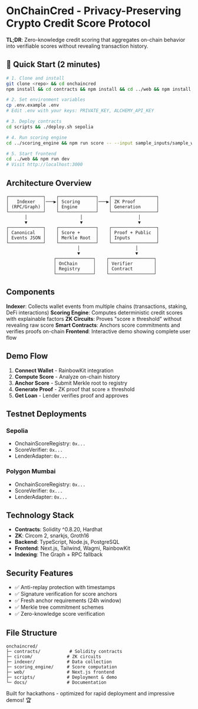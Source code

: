 # OnChainCred - Privacy-Preserving Crypto Credit Score Protocol

**TL;DR**: Zero-knowledge credit scoring that aggregates on-chain behavior into verifiable scores without revealing transaction history.

## 🚀 Quick Start (2 minutes)

```bash
# 1. Clone and install
git clone <repo> && cd onchaincred
npm install && cd contracts && npm install && cd ../web && npm install

# 2. Set environment variables
cp .env.example .env
# Edit .env with your keys: PRIVATE_KEY, ALCHEMY_API_KEY

# 3. Deploy contracts
cd scripts && ./deploy.sh sepolia

# 4. Run scoring engine
cd ../scoring_engine && npm run score -- --input sample_inputs/sample_wallet.json

# 5. Start frontend
cd ../web && npm run dev
# Visit http://localhost:3000
```

## Architecture Overview

```
┌─────────────┐    ┌──────────────┐    ┌─────────────────┐
│   Indexer   │───▶│ Scoring      │───▶│ ZK Proof        │
│ (RPC/Graph) │    │ Engine       │    │ Generation      │
└─────────────┘    └──────────────┘    └─────────────────┘
       │                    │                     │
       ▼                    ▼                     ▼
┌─────────────┐    ┌──────────────┐    ┌─────────────────┐
│ Canonical   │    │ Score +      │    │ Proof + Public  │
│ Events JSON │    │ Merkle Root  │    │ Inputs          │
└─────────────┘    └──────────────┘    └─────────────────┘
                           │                     │
                           ▼                     ▼
                  ┌──────────────┐    ┌─────────────────┐
                  │ OnChain      │    │ Verifier        │
                  │ Registry     │    │ Contract        │
                  └──────────────┘    └─────────────────┘
```

## Components

**Indexer**: Collects wallet events from multiple chains (transactions, staking, DeFi interactions)
**Scoring Engine**: Computes deterministic credit scores with explainable factors
**ZK Circuits**: Proves "score ≥ threshold" without revealing raw score
**Smart Contracts**: Anchors score commitments and verifies proofs on-chain
**Frontend**: Interactive demo showing complete user flow

## Demo Flow

1. **Connect Wallet** - RainbowKit integration
2. **Compute Score** - Analyze on-chain history 
3. **Anchor Score** - Submit Merkle root to registry
4. **Generate Proof** - ZK proof that score ≥ threshold
5. **Get Loan** - Lender verifies proof and approves

## Testnet Deployments

### Sepolia
- OnchainScoreRegistry: `0x...` 
- ScoreVerifier: `0x...`
- LenderAdapter: `0x...`

### Polygon Mumbai  
- OnchainScoreRegistry: `0x...`
- ScoreVerifier: `0x...`  
- LenderAdapter: `0x...`

## Technology Stack

- **Contracts**: Solidity ^0.8.20, Hardhat
- **ZK**: Circom 2, snarkjs, Groth16
- **Backend**: TypeScript, Node.js, PostgreSQL
- **Frontend**: Next.js, Tailwind, Wagmi, RainbowKit
- **Indexing**: The Graph + RPC fallback

## Security Features

- ✅ Anti-replay protection with timestamps
- ✅ Signature verification for score anchors  
- ✅ Fresh anchor requirements (24h window)
- ✅ Merkle tree commitment schemes
- ✅ Zero-knowledge score verification

## File Structure

```
onchaincred/
├─ contracts/           # Solidity contracts
├─ circom/             # ZK circuits  
├─ indexer/            # Data collection
├─ scoring_engine/     # Score computation
├─ web/                # Next.js frontend
├─ scripts/            # Deployment & demo
└─ docs/               # Documentation
```

Built for hackathons - optimized for rapid deployment and impressive demos! 🏆
